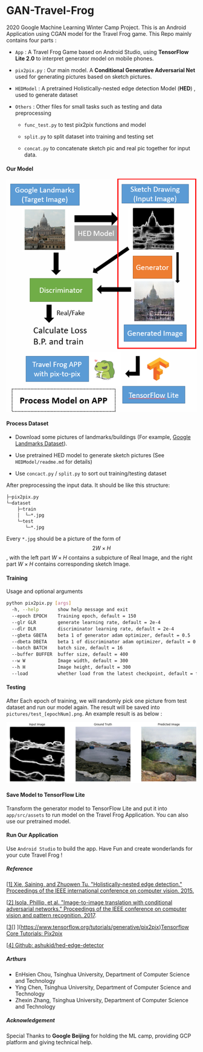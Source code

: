 # GAN-Travel-Frog
2020 Google Machine Learning Winter Camp Project. This is an Android Application using CGAN model for the Travel Frog game. This Repo mainly contains four parts :

+ ```App``` : A Travel Frog Game based on Android Studio, using **TensorFlow Lite 2.0** to interpret generator model on mobile phones.

+ ```pix2pix.py``` : Our main model. A **Conditional Generative Adversarial Net** used for generating pictures based on sketch pictures.

+ ```HEDModel``` : A pretrained Holistically-nested edge detection Model (**HED**) , used to generate dataset

+ ```Others``` : Other files for small tasks such as testing and data preprocessing

  + ```func_test.py``` to test pix2pix functions and model

  + ```split.py``` to split dataset into training and testing set

  + ```concat.py``` to concatenate sketch pic and real pic together for input data.

    

#### Our Model 

![](pic/Model.png)



#### Process Dataset

+ Download some pictures of landmarks/buildings (For example, [Google Landmarks Dataset](https://www.kaggle.com/google/google-landmarks-dataset)). 

+ Use pretrained HED model to generate sketch pictures (See ```HEDModel/readme.md``` for details)
+ Use ```concact.py``` / ```split.py``` to sort out training/testing dataset

After preprocessing the input data. It should be like this structure:

``````
├─pix2pix.py
└─dataset
    ├─train
    │  └─*.jpg
    └─test
       └─*.jpg
``````

Every ```*.jpg``` should be a picture of the form of $$2W \times H$$,  with the left part $W\times H$ contains a subpicture of Real Image, and the right part  $W\times H$ contains corresponding sketch Image.



#### Training

Usage and optional arguments

``````bash
python pix2pix.py [args]
  -h, --help       show help message and exit
  --epoch EPOCH    Training epoch, default = 150
  --glr GLR        generate learning rate, default = 2e-4
  --dlr DLR        discriminator learning rate, default = 2e-4
  --gbeta GBETA    beta 1 of generator adam optimizer, default = 0.5
  --dbeta DBETA    beta 1 of discriminator adam optimizer, default = 0.5
  --batch BATCH    batch size, default = 16
  --buffer BUFFER  buffer size, default = 400
  --w W            Image width, default = 300
  --h H            Image height, default = 300
  --load           whether load from the latest checkpoint, default = false
``````



#### Testing

After Each epoch of training, we will randomly pick one picture from test dataset and run our model again. The result will be saved into ```pictures/test_[epochNum].png```. An example result is as below :

![](pic/example.png)



#### Save Model to TensorFlow Lite

Transform the generator model to TensorFlow Lite and put it into ```app/src/assets``` to run model on the Travel Frog Application. You can also use our pretrained model.



#### Run Our Application

Use ```Android Studio``` to build the app. Have Fun and create wonderlands for your cute Travel Frog !



##### Reference

[[1\] ](http://openaccess.thecvf.com/content_iccv_2015/papers/Xie_Holistically-Nested_Edge_Detection_ICCV_2015_paper.pdf)[Xie](http://openaccess.thecvf.com/content_iccv_2015/papers/Xie_Holistically-Nested_Edge_Detection_ICCV_2015_paper.pdf)[, ](http://openaccess.thecvf.com/content_iccv_2015/papers/Xie_Holistically-Nested_Edge_Detection_ICCV_2015_paper.pdf)[Saining](http://openaccess.thecvf.com/content_iccv_2015/papers/Xie_Holistically-Nested_Edge_Detection_ICCV_2015_paper.pdf)[, and ](http://openaccess.thecvf.com/content_iccv_2015/papers/Xie_Holistically-Nested_Edge_Detection_ICCV_2015_paper.pdf)[Zhuowen](http://openaccess.thecvf.com/content_iccv_2015/papers/Xie_Holistically-Nested_Edge_Detection_ICCV_2015_paper.pdf)[ Tu. "Holistically-nested edge detection." Proceedings of the IEEE international conference on computer vision. ](http://openaccess.thecvf.com/content_iccv_2015/papers/Xie_Holistically-Nested_Edge_Detection_ICCV_2015_paper.pdf)[2015](http://openaccess.thecvf.com/content_iccv_2015/papers/Xie_Holistically-Nested_Edge_Detection_ICCV_2015_paper.pdf)[.](http://openaccess.thecvf.com/content_iccv_2015/papers/Xie_Holistically-Nested_Edge_Detection_ICCV_2015_paper.pdf)

[[2\]](https://arxiv.org/pdf/1611.07004.pdf)[ ](https://arxiv.org/pdf/1611.07004.pdf)[Isola, Phillip, et al. "Image-to-image translation with conditional adversarial networks." Proceedings of the IEEE conference on computer vision and pattern recognition. 2017](https://arxiv.org/pdf/1611.07004.pdf).

[[3](https://www.tensorflow.org/tutorials/generative/pix2pix)[] ](https://www.tensorflow.org/tutorials/generative/pix2pix)[Tensorflow](https://www.tensorflow.org/tutorials/generative/pix2pix)[ ](https://www.tensorflow.org/tutorials/generative/pix2pix)[Core Tutorials](https://www.tensorflow.org/tutorials/generative/pix2pix)[: Pix2pix](https://www.tensorflow.org/tutorials/generative/pix2pix)

[[4\] ](https://github.com/ashukid/hed-edge-detector)[Github](https://github.com/ashukid/hed-edge-detector)[: ](https://github.com/ashukid/hed-edge-detector)[ashukid](https://github.com/ashukid/hed-edge-detector)[/](https://github.com/ashukid/hed-edge-detector)[hed](https://github.com/ashukid/hed-edge-detector)[-edge-detector](https://github.com/ashukid/hed-edge-detector)



##### Arthurs

- EnHsien Chou, Tsinghua University, Department of Computer Science and Technology
- Ying Chen, Tsinghua University, Department of Computer Science and Technology
- Zhexin Zhang, Tsinghua University, Department of Computer Science and Technology



##### Acknowledgement

Special Thanks to **Google Beijing** for holding the ML camp, providing GCP platform and giving technical help.